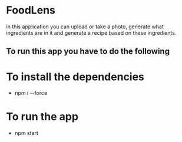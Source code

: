# FoodLens
in this application you can upload or take a photo, generate what ingredients are in it and generate a recipe based on these ingredients.

## To run this app you have to do the following

# To install the dependencies 
- npm i --force

# To run the app
- npm start 
